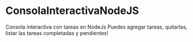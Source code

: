 # ConsolaInteractivaNodeJS
Consola interactiva con tareas en NodeJs
Puedes agregar tareas, quitarlas, listar las tareas completadas y pendientes!
